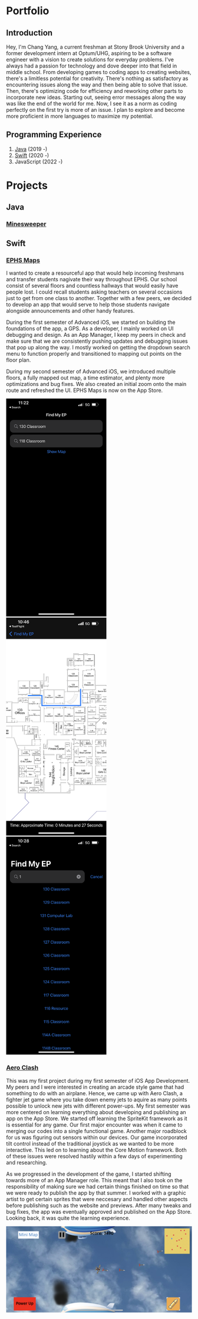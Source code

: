 # Portfolio

## Introduction

Hey, I'm Chang Yang, a current freshman at Stony Brook University and a former development intern at Optum/UHG, aspiring to be a software engineer with a vision to create solutions for everyday problems. I've always had a passion for technology and dove deeper into that field in middle school. From developing games to coding apps to creating websites, there's a limitless potential for creativity. There's nothing as satisfactory as encountering issues along the way and then being able to solve that issue. Then, there's optimizing code for efficiency and reworking other parts to incorporate new ideas. Starting out, seeing error messages along the way was like the end of the world for me. Now, I see it as a norm as coding perfectly on the first try is more of an issue. I plan to explore and become more proficient in more languages to maximize my potential.

## Programming Experience


1. [Java](https://github.com/ZeoShadow/Portfolio#Java) (2019 -)
2. [Swift](https://github.com/ZeoShadow/Portfolio#Swift) (2020 -)
3. JavaScript (2022 -)

# Projects

## Java

### [Minesweeper](https://github.com/ZeoShadow/Portfolio/blob/main/MineSweeper.java)

## Swift

### [EPHS Maps](https://github.com/sarthyparty/Find-My-EP.git)

I wanted to create a resourceful app that would help incoming freshmans and transfer students nagivate their way throughout EPHS. Our school consist of several floors and countless hallways that would easily have people lost. I could recall students asking teachers on several occasions just to get from one class to another. Together with a few peers, we decided to develop an app that would serve to help those students navigate alongside announcements and other handy features. 

During the first semester of Advanced iOS, we started on building the foundations of the app, a GPS. As a developer, I mainly worked on UI debugging and design. As an App Manager, I keep my peers in check and make sure that we are consistently pushing updates and debugging issues that pop up along the way. I mostly worked on getting the dropdown search menu to function properly and transitioned to mapping out points on the floor plan.

During my second semester of Advanced iOS, we introduced multiple floors, a fully mapped out map, a time estimator, and plenty more optimizations and bug fixes. We also created an initial zoom onto the main route and refreshed the UI. EPHS Maps is now on the App Store. 
<p float="left">
<img src="https://github.com/ZeoShadow/Portfolio/blob/main/findmyephome.png" width="272" />
<img src="https://github.com/ZeoShadow/Portfolio/raw/main/FindMyEP.png" width="272" />
<img src="https://github.com/ZeoShadow/Portfolio/blob/main/FindMyEPDropdown.png" width="272" />
</p>

### [Aero Clash](https://github.com/EPHS-iOS/FighterJet.git)

This was my first project during my first semester of iOS App Development. My peers and I were interested in creating an arcade style game that had something to do with an airplane. Hence, we came up with Aero Clash, a fighter jet game where you take down enemy jets to aquire as many points possible to unlock new jets with different power-ups. My first semester was more centered on learning everything about developing and publishing an app on the App Store.  We started off learning the SpriteKit framework as it is essential for any game. Our first major encounter was when it came to merging our codes into a single functional game. Another major roadblock for us was figuring out sensors within our devices. Our game incorporated tilt control instead of the traditional joystick as we wanted to be more interactive. This led on to learning about the Core Motion framework. Both of these issues were resolved hastily within a few days of experimenting and researching.

As we progressed in the development of the game, I started shifting towards more of an App Manager role. This meant that I also took on the responsibility of making sure we had certain things finished on time so that we were ready to publish the app by that summer. I worked with a graphic artist to get certain sprites that were neccesary and handled other aspects before publishing such as the website and previews. After many tweaks and bug fixes, the app was eventually approved and published on the App Store. Looking back, it was quite the learning experience. 

![alt text](https://github.com/ZeoShadow/Portfolio/blob/main/aeroclash.png)




